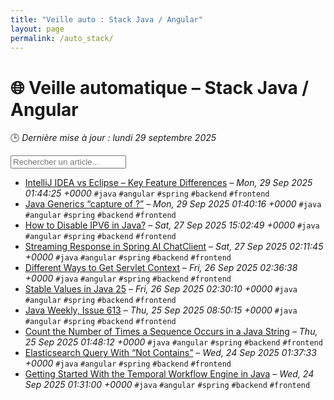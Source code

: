 ```yaml
---
title: "Veille auto : Stack Java / Angular"
layout: page
permalink: /auto_stack/
---
```


# 🌐 Veille automatique – Stack Java / Angular

🕒 *Dernière mise à jour : lundi 29 septembre 2025*

<div class="search-container">
  <input type="text" id="article-search" placeholder="Rechercher un article...">
  <div class="tag-filters" id="tag-filters">
    <!-- Les filtres par tag seront générés dynamiquement -->
  </div>
</div>

- <span data-article='{"title":"IntelliJ IDEA vs Eclipse – Key Feature Differences","link":"https://feeds.feedblitz.com/~/925503344/0/baeldung~IntelliJ-IDEA-vs-Eclipse-Key-Feature-Differences","date":"Mon, 29 Sep 2025 01:44:25 +0000","tags":["java","angular","spring","backend","frontend"]}'>[IntelliJ IDEA vs Eclipse – Key Feature Differences](https://feeds.feedblitz.com/~/925503344/0/baeldung~IntelliJ-IDEA-vs-Eclipse-Key-Feature-Differences) – *Mon, 29 Sep 2025 01:44:25 +0000* `#java` `#angular` `#spring` `#backend` `#frontend`</span>
- <span data-article='{"title":"Java Generics “capture of ?”","link":"https://feeds.feedblitz.com/~/925503020/0/baeldung~Java-Generics-capture-of","date":"Mon, 29 Sep 2025 01:40:16 +0000","tags":["java","angular","spring","backend","frontend"]}'>[Java Generics “capture of ?”](https://feeds.feedblitz.com/~/925503020/0/baeldung~Java-Generics-capture-of) – *Mon, 29 Sep 2025 01:40:16 +0000* `#java` `#angular` `#spring` `#backend` `#frontend`</span>
- <span data-article='{"title":"How to Disable IPV6 in Java?","link":"https://feeds.feedblitz.com/~/925446824/0/baeldung~How-to-Disable-IPV-in-Java","date":"Sat, 27 Sep 2025 15:02:49 +0000","tags":["java","angular","spring","backend","frontend"]}'>[How to Disable IPV6 in Java?](https://feeds.feedblitz.com/~/925446824/0/baeldung~How-to-Disable-IPV-in-Java) – *Sat, 27 Sep 2025 15:02:49 +0000* `#java` `#angular` `#spring` `#backend` `#frontend`</span>
- <span data-article='{"title":"Streaming Response in Spring AI ChatClient","link":"https://feeds.feedblitz.com/~/925426889/0/baeldung~Streaming-Response-in-Spring-AI-ChatClient","date":"Sat, 27 Sep 2025 02:11:45 +0000","tags":["java","angular","spring","backend","frontend"]}'>[Streaming Response in Spring AI ChatClient](https://feeds.feedblitz.com/~/925426889/0/baeldung~Streaming-Response-in-Spring-AI-ChatClient) – *Sat, 27 Sep 2025 02:11:45 +0000* `#java` `#angular` `#spring` `#backend` `#frontend`</span>
- <span data-article='{"title":"Different Ways to Get Servlet Context","link":"https://feeds.feedblitz.com/~/925379540/0/baeldung~Different-Ways-to-Get-Servlet-Context","date":"Fri, 26 Sep 2025 02:36:38 +0000","tags":["java","angular","spring","backend","frontend"]}'>[Different Ways to Get Servlet Context](https://feeds.feedblitz.com/~/925379540/0/baeldung~Different-Ways-to-Get-Servlet-Context) – *Fri, 26 Sep 2025 02:36:38 +0000* `#java` `#angular` `#spring` `#backend` `#frontend`</span>
- <span data-article='{"title":"Stable Values in Java 25","link":"https://feeds.feedblitz.com/~/925379543/0/baeldung~Stable-Values-in-Java","date":"Fri, 26 Sep 2025 02:30:10 +0000","tags":["java","angular","spring","backend","frontend"]}'>[Stable Values in Java 25](https://feeds.feedblitz.com/~/925379543/0/baeldung~Stable-Values-in-Java) – *Fri, 26 Sep 2025 02:30:10 +0000* `#java` `#angular` `#spring` `#backend` `#frontend`</span>
- <span data-article='{"title":"Java Weekly, Issue 613","link":"https://feeds.feedblitz.com/~/925335956/0/baeldung~Java-Weekly-Issue","date":"Thu, 25 Sep 2025 08:50:15 +0000","tags":["java","angular","spring","backend","frontend"]}'>[Java Weekly, Issue 613](https://feeds.feedblitz.com/~/925335956/0/baeldung~Java-Weekly-Issue) – *Thu, 25 Sep 2025 08:50:15 +0000* `#java` `#angular` `#spring` `#backend` `#frontend`</span>
- <span data-article='{"title":"Count the Number of Times a Sequence Occurs in a Java String","link":"https://feeds.feedblitz.com/~/925325615/0/baeldung~Count-the-Number-of-Times-a-Sequence-Occurs-in-a-Java-String","date":"Thu, 25 Sep 2025 01:48:12 +0000","tags":["java","angular","spring","backend","frontend"]}'>[Count the Number of Times a Sequence Occurs in a Java String](https://feeds.feedblitz.com/~/925325615/0/baeldung~Count-the-Number-of-Times-a-Sequence-Occurs-in-a-Java-String) – *Thu, 25 Sep 2025 01:48:12 +0000* `#java` `#angular` `#spring` `#backend` `#frontend`</span>
- <span data-article='{"title":"Elasticsearch Query With “Not Contains”","link":"https://feeds.feedblitz.com/~/925275098/0/baeldung~Elasticsearch-Query-With-%e2%80%9cNot-Contains%e2%80%9d","date":"Wed, 24 Sep 2025 01:37:33 +0000","tags":["java","angular","spring","backend","frontend"]}'>[Elasticsearch Query With “Not Contains”](https://feeds.feedblitz.com/~/925275098/0/baeldung~Elasticsearch-Query-With-%e2%80%9cNot-Contains%e2%80%9d) – *Wed, 24 Sep 2025 01:37:33 +0000* `#java` `#angular` `#spring` `#backend` `#frontend`</span>
- <span data-article='{"title":"Getting Started With the Temporal Workflow Engine in Java","link":"https://feeds.feedblitz.com/~/925275101/0/baeldung~Getting-Started-With-the-Temporal-Workflow-Engine-in-Java","date":"Wed, 24 Sep 2025 01:31:00 +0000","tags":["java","angular","spring","backend","frontend"]}'>[Getting Started With the Temporal Workflow Engine in Java](https://feeds.feedblitz.com/~/925275101/0/baeldung~Getting-Started-With-the-Temporal-Workflow-Engine-in-Java) – *Wed, 24 Sep 2025 01:31:00 +0000* `#java` `#angular` `#spring` `#backend` `#frontend`</span>


<script>
document.addEventListener('DOMContentLoaded', function() {
  function filterArticles() {
    const input = document.getElementById('article-search');
    const filter = input.value.toLowerCase();
    const items = document.getElementsByTagName('li');
    
    for (let i = 0; i < items.length; i++) {
      const item = items[i];
      const text = item.textContent.toLowerCase();
      if (text.indexOf(filter) > -1) {
        item.style.display = "";
      } else {
        item.style.display = "none";
      }
    }
  }

  // Extraction de tous les tags présents dans les articles
  const tagElements = document.querySelectorAll('code');
  const tags = new Set();
  
  tagElements.forEach(el => {
    if (el.textContent.startsWith('#')) {
      tags.add(el.textContent.substring(1));
    }
  });
  
  // Génération des filtres par tag
  const tagFiltersContainer = document.getElementById('tag-filters');
  if (tagFiltersContainer) {
    tags.forEach(tag => {
      const tagBtn = document.createElement('button');
      tagBtn.className = 'tag-filter-btn';
      tagBtn.textContent = '#' + tag;
      tagBtn.onclick = function() {
        document.getElementById('article-search').value = tag;
        filterArticles();
      };
      tagFiltersContainer.appendChild(tagBtn);
    });
  }
  
  // Attacher l'événement de filtrage au champ de recherche
  const searchInput = document.getElementById('article-search');
  if (searchInput) {
    searchInput.addEventListener('input', filterArticles);
  }
});
</script>